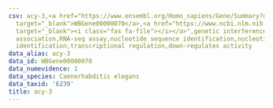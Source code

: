 ```yaml
---
csv: acy-3,<a href="https://www.ensembl.org/Homo_sapiens/Gene/Summary?db=core;g=WBGene00000070"
  target="_blank">WBGene00000070</a>,<a href="https://www.ncbi.nlm.nih.gov/pubmed/27496166"
  target="_blank"><i class="fas fa-file"></i></a>",genetic interference,functional
  association,RNA-seq assay,nucleotide sequence identification,nucleotide sequence
  identification,transcriptional regulation,down-regulates activity
data_alias: acy-3
data_id: WBGene00000070
data_numevidence: 1
data_species: Caenorhabditis elegans
data_taxid: '6239'
title: acy-3
---
```

